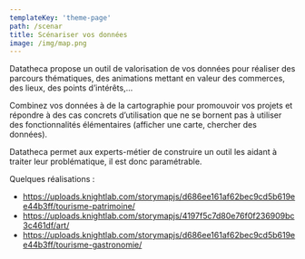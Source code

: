 ```yaml
---
templateKey: 'theme-page'
path: /scenar
title: Scénariser vos données
image: /img/map.png
---
```


Datatheca propose un outil de valorisation de vos données pour réaliser des parcours thématiques, des animations mettant en valeur des commerces, des lieux, des points d’intérêts,…

Combinez vos données à de la cartographie pour promouvoir vos projets et répondre à des cas concrets d’utilisation que ne se bornent pas à utiliser des fonctionnalités élémentaires (afficher une carte, chercher des données).

Datatheca permet aux experts-métier de construire un outil les aidant à traiter leur problématique, il est donc paramétrable.

Quelques réalisations :

- https://uploads.knightlab.com/storymapjs/d686ee161af62bec9cd5b619ee44b3ff/tourisme-patrimoine/
- https://uploads.knightlab.com/storymapjs/4197f5c7d80e76f0f236909bc3c461df/art/ 
- https://uploads.knightlab.com/storymapjs/d686ee161af62bec9cd5b619ee44b3ff/tourisme-gastronomie/ 